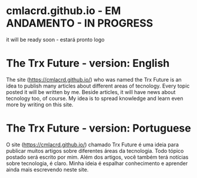 # cmlacrd.github.io - EM ANDAMENTO - IN PROGRESS

it will be ready soon - estará pronto logo

# The Trx Future - version: English
The site (https://cmlacrd.github.io/) who was named the Trx Future is an idea to publish many articles about different areas of tecnology.
Every topic posted it will be written by me. Beside articles, it will have news about tecnology too, of course. My idea is to spread knowledge and learn even more by writing on this site.

# The Trx Future - version: Portuguese
O site (https://cmlacrd.github.io/) chamado Trx Future é uma ideia para publicar muitos artigos sobre diferentes áreas da tecnologia.
Todo tópico postado será escrito por mim. Além dos artigos, você também terá notícias sobre tecnologia, é claro. Minha ideia é espalhar conhecimento e aprender ainda mais escrevendo neste site. 
